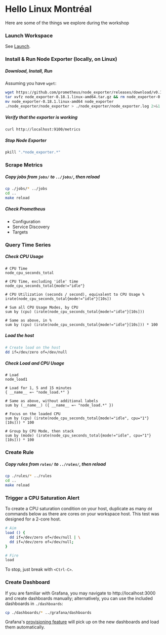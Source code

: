 # Hello Linux Montréal
Here are some of the things we explore during the workshop

### Launch Workspace

See [Launch](https://github.com/HugoLafleur/prom-toolkit#launch).

### Install & Run Node Exporter (locally, on Linux)
##### Download, Install, Run
Assuming you have `wget`:
```bash
wget https://github.com/prometheus/node_exporter/releases/download/v0.18.1/node_exporter-0.18.1.linux-amd64.tar.gz
tar xvfz node_exporter-0.18.1.linux-amd64.tar.gz && rm node_exporter-0.18.1.linux-amd64.tar.gz
mv node_exporter-0.18.1.linux-amd64 node_exporter
./node_exporter/node_exporter > ./node_exporter/node_exporter.log 2>&1 &
```

##### Verify that the exporter is working
```bash
curl http://localhost:9100/metrics
```

##### Stop Node Exporter

```bash
pkill ".*node_exporter.*"
```

### Scrape Metrics

##### Copy jobs from `jobs/` to `../jobs/`, then reload
```bash
cp ./jobs/* ../jobs
cd ..
make reload
```
##### Check Prometheus
  * Configuration
  * Service Discovery
  * Targets

### Query Time Series

##### Check CPU Usage

```
# CPU Time
node_cpu_seconds_total

# CPU Time, excluding 'idle' time
node_cpu_seconds_total{mode!="idle"}

# CPU Utilization (seconds / second), equivalent to CPU Usage %
irate(node_cpu_seconds_total{mode!="idle"}[10s])

# Sum all CPU Usage Modes, by CPU
sum by (cpu) (irate(node_cpu_seconds_total{mode!="idle"}[10s]))

# Same as above, in %
sum by (cpu) (irate(node_cpu_seconds_total{mode!="idle"}[10s])) * 100
```

##### Load the host
```bash
# Create load on the host
dd if=/dev/zero of=/dev/null
```

##### Check Load and CPU Usage
```
# Load
node_load1

# Load for 1, 5 and 15 minutes
{ __name__ =~ "node_load.*" }

# Same as above, without additional labels
sum by (__name__) ({ __name__ =~ "node_load.*" })

# Focus on the loaded CPU
sum by (cpu) (irate(node_cpu_seconds_total{mode!="idle", cpu="1"}[10s])) * 100

# Group by CPU Mode, then stack
sum by (mode) (irate(node_cpu_seconds_total{mode!="idle", cpu="1"}[10s])) * 100
```

### Create Rule
##### Copy rules from `rules/` to `../rules/`, then reload
```bash
cp ./rules/* ../rules
cd ..
make reload
```

### Trigger a CPU Saturation Alert
To create a CPU saturation condition on your host, duplicate as many `dd` commands below as there are cores on your workspace host. This test was designed for a 2-core host.

```bash
# Aim
load () {
  dd if=/dev/zero of=/dev/null | \
  dd if=/dev/zero of=/dev/null; 
}

# Fire
load
```

To stop, just break with `<Ctrl-C>`.

### Create Dashboard

If you are familiar with Grafana, you may navigate to http://localhost:3000 and create dashboards manually; alternatively, you can use the included dashboards in `./dashboards`:

```bash
cp ./dashboards/* ../grafana/dashboards
```

Grafana's [provisioning feature](https://grafana.com/docs/administration/provisioning/) will pick up on the new dashboards and load them automatically.
